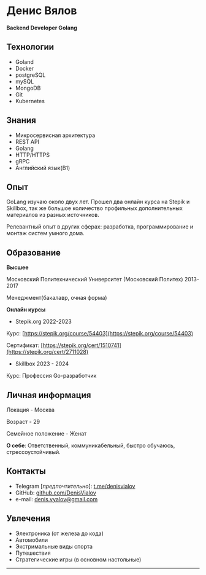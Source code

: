 # Денис Вялов

**Backend Developer Golang**

## Технологии
* Goland
* Docker
* postgreSQL
* mySQL
* MongoDB
* Git
* Kubernetes


## Знания
* Микросервисная архитектура
* REST API 
* Golang
* HTTP/HTTPS
* gRPC
* Английский язык(B1)

## Опыт

GoLang изучаю около двух лет. Прошел два онлайн курса на Stepik и Skillbox, так же большое количество профильных дополнительных материалов из разных источников.

Релевантный опыт в других сферах: разработка, программирование и монтаж систем умного дома.

## Образование

**Высшее**

Московский Политехнический Университет (Московский Политех) 2013-2017

Менеджмент(бакалавр, очная форма)

**Онлайн курсы**

* Stepik.org 2022-2023

Курс: [https://stepik.org/course/54403](https://stepik.org/course/54403) 

Сертификат: [https://stepik.org/cert/1510741](https://stepik.org/cert/2711028)

* Skillbox 2023 - 2024

Курс: Профессия Go-разработчик

## Личная информация

Локация - Москва

Возраст - 29

Семейное положение - Женат

**О себе**:
Ответственный, коммуникабельный, быстро обучаюсь, стрессоустойчивый.

## Контакты

* Telegram [_предпочтительно_]: [t.me/denisvialov](https://t.me/denisvialov)
* GitHub: [github.com/DenisVialov](https://github.com/DenisVialov)
* e-mail: [denis.vyalov@gmail.com](mailto:denis.vyalov@gmail.com)

## Увлечения

* Электроника (от железа до кода)
* Автомобили
* Экстримальные виды спорта
* Путешествия
* Стратегические игры (в основном настольные)

---
